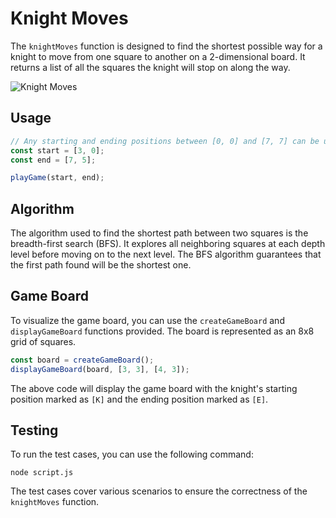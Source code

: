 # Knight Moves

The `knightMoves` function is designed to find the shortest possible way for a knight to move from one square to another on a 2-dimensional board. It returns a list of all the squares the knight will stop on along the way.

![Knight Moves](https://cdn.statically.io/gh/TheOdinProject/curriculum/284f0cdc998be7e4751e29e8458323ad5d320303/ruby_programming/computer_science/project_knights_travails/imgs/00.png)

## Usage

```javascript
// Any starting and ending positions between [0, 0] and [7, 7] can be used
const start = [3, 0];
const end = [7, 5];

playGame(start, end);
```

## Algorithm

The algorithm used to find the shortest path between two squares is the breadth-first search (BFS). It explores all neighboring squares at each depth level before moving on to the next level. The BFS algorithm guarantees that the first path found will be the shortest one.

## Game Board

To visualize the game board, you can use the `createGameBoard` and `displayGameBoard` functions provided. The board is represented as an 8x8 grid of squares.

```javascript
const board = createGameBoard();
displayGameBoard(board, [3, 3], [4, 3]);
```

The above code will display the game board with the knight's starting position marked as `[K]` and the ending position marked as `[E]`.

## Testing

To run the test cases, you can use the following command:

```shell
node script.js
```

The test cases cover various scenarios to ensure the correctness of the `knightMoves` function.